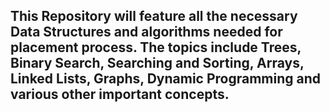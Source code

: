 <h2>This Repository will feature all the necessary Data Structures and algorithms needed for placement process.
The topics include Trees, Binary Search, Searching and Sorting, Arrays, Linked Lists, Graphs, Dynamic Programming and various other important concepts.</h2>
